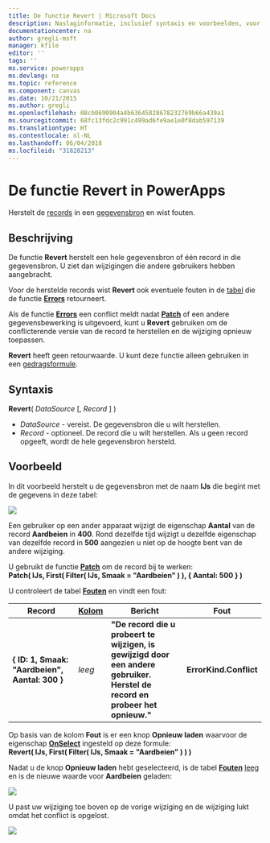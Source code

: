 ```yaml
---
title: De functie Revert | Microsoft Docs
description: Naslaginformatie, inclusief syntaxis en voorbeelden, voor de functie Revert in PowerApps
documentationcenter: na
author: gregli-msft
manager: kfile
editor: ''
tags: ''
ms.service: powerapps
ms.devlang: na
ms.topic: reference
ms.component: canvas
ms.date: 10/21/2015
ms.author: gregli
ms.openlocfilehash: 08cb0690904a4b63645828678232769b66a439a1
ms.sourcegitcommit: 68fc13fdc2c991c499ad6fe9ae1e0f8dab597139
ms.translationtype: HT
ms.contentlocale: nl-NL
ms.lasthandoff: 06/04/2018
ms.locfileid: "31828213"
---
```

# <a name="revert-function-in-powerapps"></a>De functie Revert in PowerApps
Herstelt de [records](../working-with-tables.md#records) in een [gegevensbron](../working-with-data-sources.md) en wist fouten.

## <a name="description"></a>Beschrijving
De functie **Revert** herstelt een hele gegevensbron of één record in die gegevensbron. U ziet dan wijzigingen die andere gebruikers hebben aangebracht.

Voor de herstelde records wist **Revert** ook eventuele fouten in de [tabel](../working-with-tables.md) die de functie **[Errors](function-errors.md)** retourneert.

Als de functie **[Errors](function-errors.md)** een conflict meldt nadat **[Patch](function-patch.md)** of een andere gegevensbewerking is uitgevoerd, kunt u **Revert** gebruiken om de conflicterende versie van de record te herstellen en de wijziging opnieuw toepassen.

**Revert** heeft geen retourwaarde. U kunt deze functie alleen gebruiken in een [gedragsformule](../working-with-formulas-in-depth.md).

## <a name="syntax"></a>Syntaxis
**Revert**( *DataSource* [, *Record* ] )

* *DataSource* - vereist. De gegevensbron die u wilt herstellen.
* *Record* - optioneel.  De record die u wilt herstellen.  Als u geen record opgeeft, wordt de hele gegevensbron hersteld.

## <a name="example"></a>Voorbeeld
In dit voorbeeld herstelt u de gegevensbron met de naam **IJs** die begint met de gegevens in deze tabel:

![](media/function-revert/icecream.png)

Een gebruiker op een ander apparaat wijzigt de eigenschap **Aantal** van de record **Aardbeien** in **400**.  Rond dezelfde tijd wijzigt u dezelfde eigenschap van dezelfde record in **500** aangezien u niet op de hoogte bent van de andere wijziging.

U gebruikt de functie **[Patch](function-patch.md)** om de record bij te werken:<br>
**Patch( IJs, First( Filter( IJs, Smaak = "Aardbeien" ) ), { Aantal: 500 } )**

U controleert de tabel **[Fouten](function-errors.md)** en vindt een fout:

| Record | [Kolom](../working-with-tables.md#columns) | Bericht | Fout |
| --- | --- | --- | --- |
| **{ ID: 1, Smaak: "Aardbeien", Aantal: 300 }** |*leeg* |**"De record die u probeert te wijzigen, is gewijzigd door een andere gebruiker.  Herstel de record en probeer het opnieuw."** |**ErrorKind.Conflict** |

Op basis van de kolom **Fout** is er een knop **Opnieuw laden** waarvoor de eigenschap **[OnSelect](../controls/properties-core.md)** ingesteld op deze formule:<br>
**Revert( IJs, First( Filter( IJs, Smaak = "Aardbeien" ) ) )**

Nadat u de knop **Opnieuw laden** hebt geselecteerd, is de tabel **[Fouten](function-errors.md)** [leeg](function-isblank-isempty.md) en is de nieuwe waarde voor **Aardbeien** geladen:

![](media/function-revert/icecream-after.png)

U past uw wijziging toe boven op de vorige wijziging en de wijziging lukt omdat het conflict is opgelost.

![](media/function-revert/icecream-success.png)

